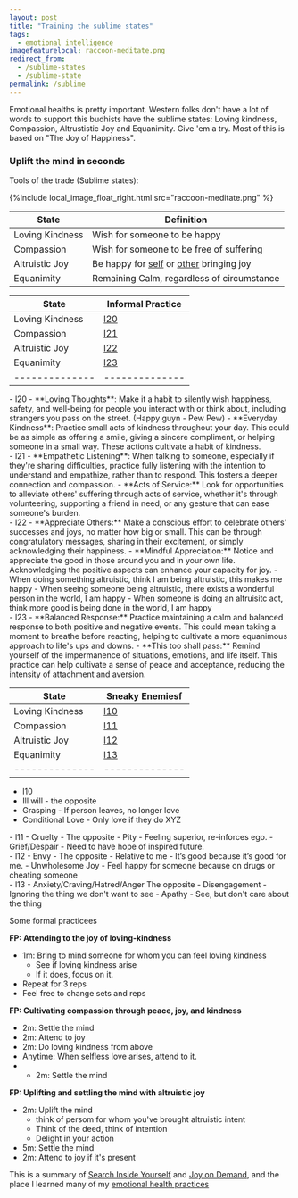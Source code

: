 ```yaml
---
layout: post
title: "Training the sublime states"
tags:
  - emotional intelligence
imagefeaturelocal: raccoon-meditate.png
redirect_from:
  - /sublime-states
  - /sublime-state
permalink: /sublime
---
```


Emotional healths is pretty important. Western folks don't have a lot of words to support this budhists have the sublime states: Loving kindness, Compassion, Altrustistic Joy and Equanimity. Give 'em a try. Most of this is based on "The Joy of Happiness".

### Uplift the mind in seconds

Tools of the trade (Sublime states):

{%include local_image_float_right.html src="raccoon-meditate.png" %}

| State           | Definition                                                   |
| --------------- | ------------------------------------------------------------ |
| Loving Kindness | Wish for someone to be happy                                 |
| Compassion      | Wish for someone to be free of suffering                     |
| Altruistic Joy  | Be happy for [self](/joy) or [other](/touching) bringing joy |
| Equanimity      | Remaining Calm, regardless of circumstance                   |

| State           | Informal Practice |
| --------------- | ----------------- |
| Loving Kindness | [l20](l20)        |
| Compassion      | [l21](l21)        |
| Altruistic Joy  | [l22](l22)        |
| Equanimity      | [l23](l23)        |
| --------------  | --------------    |

<div> </div>
- l20
- **Loving Thoughts**: Make it a habit to silently wish happiness, safety, and well-being for people you interact with or think about, including strangers you pass on the street. (Happy guyn - Pew Pew)
- **Everyday Kindness**: Practice small acts of kindness throughout your day. This could be as simple as offering a smile, giving a sincere compliment, or helping someone in a small way. These actions cultivate a habit of kindness.

<div> </div>
- l21
- **Empathetic Listening**: When talking to someone, especially if they're sharing difficulties, practice fully listening with the intention to understand and empathize, rather than to respond. This fosters a deeper connection and compassion.
- **Acts of Service:** Look for opportunities to alleviate others' suffering through acts of service, whether it's through volunteering, supporting a friend in need, or any gesture that can ease someone's burden.

<div> </div>
- l22
- **Appreciate Others:** Make a conscious effort to celebrate others' successes and joys, no matter how big or small. This can be through congratulatory messages, sharing in their excitement, or simply acknowledging their happiness.
- **Mindful Appreciation:** Notice and appreciate the good in those around you and in your own life. Acknowledging the positive aspects can enhance your capacity for joy.
- When doing something altruistic, think I am being altruistic, this makes me happy
- When seeing someone being altruistic, there exists a wonderful person in the world, I am happy
- When someone is doing an altruisitc act, think more good is being done in the world, I am happy

<div> </div>
- l23
- **Balanced Response:** Practice maintaining a calm and balanced response to both positive and negative events. This could mean taking a moment to breathe before reacting, helping to cultivate a more equanimous approach to life's ups and downs.
- **This too shall pass:** Remind yourself of the impermanence of situations, emotions, and life itself. This practice can help cultivate a sense of peace and acceptance, reducing the intensity of attachment and aversion.

<div> </div>

| State           | Sneaky Enemiesf |
| --------------- | --------------- |
| Loving Kindness | [l10](l10)      |
| Compassion      | [l11](l11)      |
| Altruistic Joy  | [l12](l12)      |
| Equanimity      | [l13](l13)      |
| --------------  | --------------  |

- l10
- Ill will - the opposite
- Grasping - If person leaves, no longer love
- Conditional Love - Only love if they do XYZ

<div> </div>
- l11
- Cruelty - The opposite
- Pity - Feeling superior, re-inforces ego.
- Grief/Despair - Need to have hope of inspired future.

<div> </div>
- l12
- Envy - The opposite
- Relative to me - It’s good because it’s good for me.
- Unwholesome Joy - Feel happy for someone because on drugs or cheating someone
<div> </div>
- l13
- Anxiety/Craving/Hatred/Anger The opposite
- Disengagement - Ignoring the thing we don't want to see
- Apathy - See, but don't care about the thing
<div> </div>

Some formal practicees

**FP: Attending to the joy of loving-kindness**

- 1m: Bring to mind someone for whom you can feel loving kindness
  - See if loving kindness arise
  - If it does, focus on it.
- Repeat for 3 reps
- Feel free to change sets and reps

**FP: Cultivating compassion through peace, joy, and kindness**

- 2m: Settle the mind
- 2m: Attend to joy
- 2m: Do loving kindness from above
- Anytime: When selfless love arises, attend to it.
- - 2m: Settle the mind

**FP: Uplifting and settling the mind with altruistic joy**

- 2m: Uplift the mind
  - think of persom for whom you've brought altruistic intent
  - Think of the deed, think of intention
  - Delight in your action
- 5m: Settle the mind
- 2m: Attend to joy if it's present

This is a summary of [Search Inside Yourself](http://www.amazon.com/gp/product/B0070XF474/ref=dp-kindle-redirect?ie=UTF8&btkr=1) and [Joy on Demand](https://www.amazon.com/Joy-Demand-Discovering-Happiness-Within/dp/0062378872), and the place I learned many of my [emotional health practices](/emotional-health)
